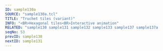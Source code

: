 ```yaml
---
ID: sample130a
SOURCE: "sample130a.tcl"
TITLE: "Truchet tiles (variant)"
INFO: "<BR>Hexagonal tiles<BR>Interactive animation"
RELATED: "sample130 sample131 sample132 sample133 sample137 sample137a sample144"
seqNo: 53
prevID: sample130
nextID: sample131
---
```


